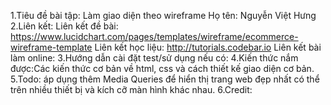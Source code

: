 1.Tiêu đề bài tập: 
Làm giao diện theo wireframe
Họ tên: Nguyễn Việt Hưng
2.Liên kết:
Liên kết đề bài: https://www.lucidchart.com/pages/templates/wireframe/ecommerce-wireframe-template
Liên kết học liệu: http://tutorials.codebar.io
Liên kết bài làm online:
3.Hướng dẫn cài đặt test/sử dụng nếu có:
4.Kiến thức nắm được:Các kiến thức cơ bản về html, css và cách thiết kế giao diện cơ bản.
5.Todo: áp dụng thêm Media Queries để hiển thị trang web đẹp nhất có thể trên nhiều thiết bị và kích cỡ màn hình khác nhau.
6.Credit: